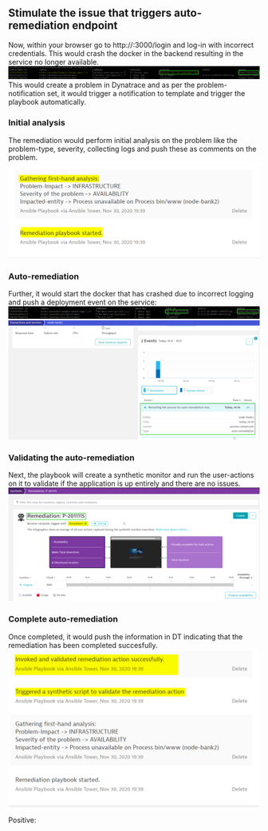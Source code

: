 ## Stimulate the issue that triggers auto-remediation endpoint
Now, within your browser go to http://<MACHINE-IP>:3000/login and log-in with incorrect credentials. This would crash the docker in the backend resulting in the service no longer available.
![Ansible-Docker](../../assets/images/docker-crashed.png)
This would create a problem in Dynatrace and as per the problem-notification set, it would trigger a notification to template and trigger the playbook automatically.

### Initial analysis
The remediation would perform initial analysis on the problem like the problem-type, severity, collecting logs and push these as comments on the problem.
![Ansible-Docker](../../assets/images/initial-analysis.png)

### Auto-remediation
Further, it would start the docker that has crashed due to incorrect logging and push a deployment event on the service:
![Ansible-Docker](../../assets/images/docker-start.png)
![Ansible-Docker](../../assets/images/custom-annotation.png)

### Validating the auto-remediation
Next, the playbook will create a synthetic monitor and run the user-actions on it to validate if the application is up entirely and there are no issues.
![Ansible-Docker](../../assets/images/synthetic-monitor.png)

### Complete auto-remediation
Once completed, it would push the information in DT indicating that the remediation has been completed succesfully.
![Ansible-Docker](../../assets/images/problem-completion.png)

Positive:
